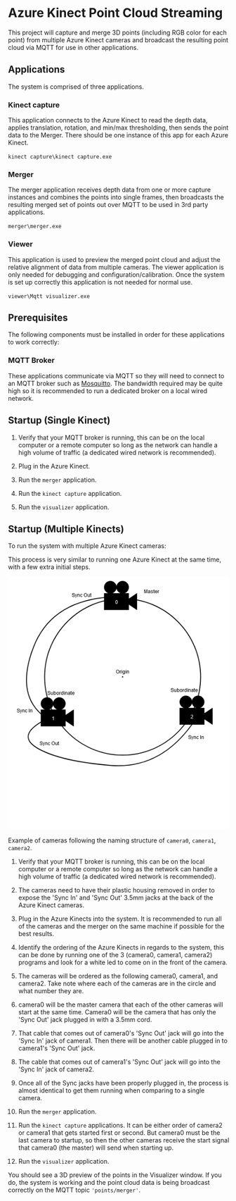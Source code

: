 # Azure Kinect Point Cloud Streaming
This project will capture and merge 3D points (including RGB color for each point) from multiple Azure Kinect cameras and broadcast the resulting point cloud via MQTT for use in other applications.

## Applications

The system is comprised of three applications.

### Kinect capture
This application connects to the Azure Kinect to read the depth data, applies translation, rotation, and min/max thresholding, then sends the point data to the Merger. There should be one instance of this app for each Azure Kinect.

`kinect capture\kinect capture.exe`

### Merger
The merger application receives depth data from one or more capture instances and combines the points into single frames, then broadcasts the resulting merged set of points out over MQTT to be used in 3rd party applications.

`merger\merger.exe`

### Viewer
This application is used to preview the merged point cloud and adjust the relative alignment of data from multiple cameras. The viewer application is only needed for debugging and configuration/calibration. Once the system is set up correctly this application is not needed for normal use.

`viewer\Mqtt visualizer.exe`

## Prerequisites

The following components must be installed in order for these applications to work correctly:

### MQTT Broker

These applications communicate via MQTT so they will need to connect to an MQTT broker such as [Mosquitto](https://mosquitto.org/download/). The bandwidth required may be quite high so it is recommended to run a dedicated broker on a local wired network.

## Startup (Single Kinect)

1) Verify that your MQTT broker is running, this can be on the local computer or a remote computer so long as the network can handle a high volume of traffic (a dedicated wired network is recommended).

2) Plug in the Azure Kinect.

3) Run the `merger` application.

4) Run the `kinect capture` application.

5) Run the `visualizer` application.


## Startup (Multiple Kinects)

To run the system with multiple Azure Kinect cameras:

This process is very similar to running one Azure Kinect at the same time, with a few extra initial steps.

![Wiring Diagram](./AzureKinectDiagram.png)

Example of cameras following the naming structure of `camera0`, `camera1`, `camera2`.

1) Verify that your MQTT broker is running, this can be on the local computer or a remote computer so long as the network can handle a high volume of traffic (a dedicated wired network is recommended).

2) The cameras need to have their plastic housing removed in order to expose the 'Sync In' and 'Sync Out' 3.5mm jacks at the back of the Azure Kinect cameras.

3) Plug in the Azure Kinects into the system. It is recommended to run all of the cameras and the merger on the same machine if possible for the best results.

4) Identify the ordering of the Azure Kinects in regards to the system, this can be done by running one of the 3 (camera0, camera1, camera2) programs and look for a white led to come on in the front of the camera.

5) The cameras will be ordered as the following camera0, camera1, and camera2. Take note where each of the cameras are in the circle and what number they are.

6) camera0 will be the master camera that each of the other cameras will start at the same time. Camera0 will be the camera that has only the 'Sync Out' jack plugged in with a 3.5mm cord.

7) That cable that comes out of camera0's 'Sync Out' jack will go into the 'Sync In' jack of camera1. Then there will be another cable plugged in to camera1's 'Sync Out' jack.

8) The cable that comes out of camera1's 'Sync Out' jack will go into the 'Sync In' jack of camera2.

9) Once all of the Sync jacks have been properly plugged in, the process is almost identical to get them running when comparing to a single camera.

10) Run the `merger` application.

11) Run the `kinect capture` applications. It can be either order of camera2 or camera1 that gets started first or second. But camera0 must be the last camera to startup, so then the other cameras receive the start signal that camera0 (the master) will send when starting up.

12) Run the `visualizer` application.

You should see a 3D preview of the points in the Visualizer window. If you do, the system is working and the point cloud data is being broadcast correctly on the MQTT topic `'points/merger'`.